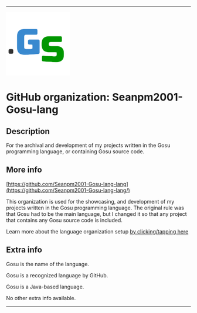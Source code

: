 
***

<!--
<details open><summary><p>Click/tap here to expand/collapse the full resolution (vector) logo for this project</p></summary>

![ failed to load. The file may be missing or corrupt. Check the file path for errors first.](/AdditionalInfo/2/Seanpm2001-Gosu-lang-lang/ML_logo.svg)

</details>

<details><summary><p>Click/tap here to expand/collapse the non-vector (raster) logo for this project</p></summary>
!-->

![GosuLogo_174px.png failed to load. The file may be missing or corrupt. Check the file path for errors first.](/AdditionalInfo/2/Seanpm2001-Gosu-lang/GosuLogo_174px.png)

<!--
</details>
!-->

# GitHub organization: Seanpm2001-Gosu-lang

## Description

For the archival and development of my projects written in the Gosu programming language, or containing Gosu source code.

## More info

[https://github.com/Seanpm2001-Gosu-lang-lang](https://github.com/Seanpm2001-Gosu-lang-lang/)

This organization is used for the showcasing, and development of my projects written in the Gosu programming language. The original rule was that Gosu had to be the main language, but I changed it so that any project that contains any Gosu source code is included.

Learn more about the language organization setup [by clicking/tapping here](/AdditionalInfo/LanguageOrgs/README.md)

## Extra info

Gosu is the name of the language.

Gosu is a recognized language by GitHub.

Gosu is a Java-based language.

<!-- The logo currently in use is in GIF format, but is not animated.!-->

<!--I don't know what Gosu-lang stands for, in the sense of programming languages. !-->

No other extra info available.

***
